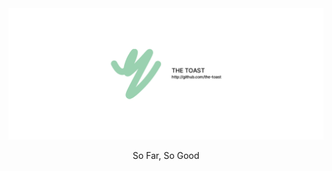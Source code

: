 <div align="center">

<img src="https://raw.githubusercontent.com/The-Toast/.github/main/Banner.png" />

So Far, So Good

</div>

<br />
